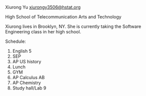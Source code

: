 Xiurong Yu
xiurongy3506@hstat.org

High School of Telecommunication Arts and Technology

Xiurong lives in Brooklyn, NY. She is currently taking the Software Engineering class in her high school.

Schedule:
1. English 5
2. SEP
3. AP US history
4. Lunch
5. GYM
6. AP Calculus AB
7. AP Chemistry
8. Study hall/Lab
9
